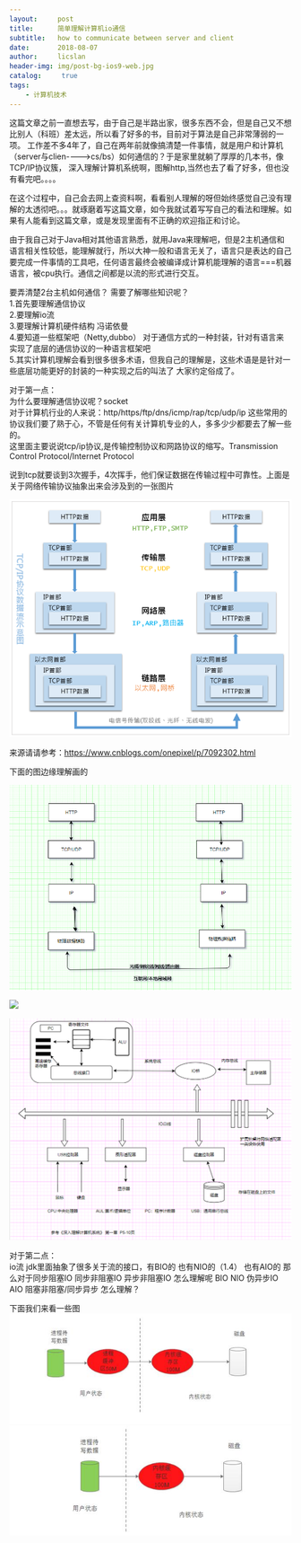 ```yaml
---
layout:     post
title:      简单理解计算机io通信
subtitle:   how to communicate between server and client
date:       2018-08-07
author:     licslan
header-img: img/post-bg-ios9-web.jpg
catalog: 	 true
tags:
    - 计算机技术
---  
```


这篇文章之前一直想去写，由于自己是半路出家，很多东西不会，但是自己又不想比别人（科班）差太远，所以看了好多的书，目前对于算法是自己非常薄弱的一项。
工作差不多4年了，自己在两年前就像搞清楚一件事情，就是用户和计算机（server与clien---->cs/bs）如何通信的？于是家里就躺了厚厚的几本书，像TCP/IP协议簇，
深入理解计算机系统啊，图解http,当然也去了看了好多，但也没有看完吧。。。。


在这个过程中，自己会去网上查资料啊，看看别人理解的呀但始终感觉自己没有理解的太透彻吧。。。就琢磨着写这篇文章，如今我就试着写写自己的看法和理解。如果有人能看到这篇文章，或是发现里面有不正确的欢迎指正和讨论。


由于我自己对于Java相对其他语言熟悉，就用Java来理解吧，但是2主机通信和语言相关性较低，能理解就行，所以大神一般和语言无关了，语言只是表达的自己要完成一件事情的工具吧，任何语言最终会被编译成计算机能理解的语言===机器语言，被cpu执行。通信之间都是以流的形式进行交互。


要弄清楚2台主机如何通信？ 需要了解哪些知识呢？<br>
1.首先要理解通信协议<br>
2.要理解io流<br>
3.要理解计算机硬件结构  冯诺依曼<br>
4.要知道一些框架吧（Netty,dubbo）   对于通信方式的一种封装，针对有语言来实现了底层的通信协议的一种语言框架吧<br>
5.其实计算机理解会看到很多很多术语，但我自己的理解是，这些术语是是针对一些底层功能更好的封装的一种实现之后的叫法了  大家约定俗成了。<br>


对于第一点：<br>
为什么要理解通信协议呢？socket<br>
对于计算机行业的人来说：http/https/ftp/dns/icmp/rap/tcp/udp/ip   这些常用的协议我们要了熟于心，不管是任何有关计算机专业的人，多多少少都要去了解一些的。<br>
这里面主要说说tcp/ip协议,是传输控制协议和网路协议的缩写。Transmission Control Protocol/Internet Protocol<br>

说到tcp就要谈到3次握手，4次挥手，他们保证数据在传输过程中可靠性。上面是关于网络传输协议抽象出来会涉及到的一张图片

![](https://raw.githubusercontent.com/licslan/licslan.github.io/master/io/TCPIP.png)

来源请请参考：https://www.cnblogs.com/onepixel/p/7092302.html

下面的图边缘理解画的

![](https://raw.githubusercontent.com/licslan/licslan.github.io/master/io/iptcp.jpg)

![](https://raw.githubusercontent.com/licslan/licslan.github.io/master/io/nternet.jpg)

![](https://raw.githubusercontent.com/licslan/licslan.github.io/master/io/jsj.jpg)


对于第二点：<br>
io流
jdk里面抽象了很多关于流的接口，有BIO的  也有NIO的（1.4） 也有AIO的
那么对于同步阻塞IO 同步非阻塞IO  异步非阻塞IO   怎么理解呢   BIO NIO 伪异步IO AIO  阻塞非阻塞/同步异步 怎么理解？

下面我们来看一些图
![](https://raw.githubusercontent.com/licslan/licslan.github.io/master/io/缓存io.jpg)
![](https://raw.githubusercontent.com/licslan/licslan.github.io/master/io/直接io.jpg)














 




